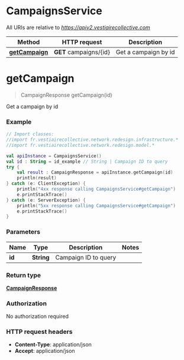 # CampaignsService

All URIs are relative to *https://apiv2.vestiairecollective.com*

Method | HTTP request | Description
------------- | ------------- | -------------
[**getCampaign**](CampaignsService.md#getCampaign) | **GET** campaigns/{id} | Get a campaign by id


<a name="getCampaign"></a>
# **getCampaign**
> CampaignResponse getCampaign(id)

Get a campaign by id

### Example
```kotlin
// Import classes:
//import fr.vestiairecollective.network.redesign.infrastructure.*
//import fr.vestiairecollective.network.redesign.model.*

val apiInstance = CampaignsService()
val id : String = id_example // String | Campaign ID to query
try {
    val result : CampaignResponse = apiInstance.getCampaign(id)
    println(result)
} catch (e: ClientException) {
    println("4xx response calling CampaignsService#getCampaign")
    e.printStackTrace()
} catch (e: ServerException) {
    println("5xx response calling CampaignsService#getCampaign")
    e.printStackTrace()
}
```

### Parameters

Name | Type | Description  | Notes
------------- | ------------- | ------------- | -------------
 **id** | **String**| Campaign ID to query |

### Return type

[**CampaignResponse**](CampaignResponse.md)

### Authorization

No authorization required

### HTTP request headers

 - **Content-Type**: application/json
 - **Accept**: application/json

